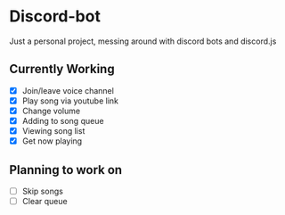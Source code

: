 # Discord-bot
Just a personal project, messing around with discord bots and discord.js

## Currently Working
- [x] Join/leave voice channel
- [x] Play song via youtube link
- [x] Change volume
- [x] Adding to song queue
- [x] Viewing song list
- [x] Get now playing

## Planning to work on
- [ ] Skip songs
- [ ] Clear queue
